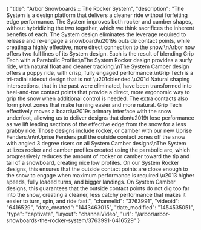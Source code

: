 {
    "title": "Arbor Snowboards :: The Rocker System",
    "description": "The System is a design platform that delivers a cleaner ride without forfeiting edge performance. The System improves both rocker and camber shapes, without hybridizing the two together, which we think sacrifices the inherent benefits of each. The System design eliminates the leverage required to release and re-engage a snowboard\u2019s outside contact points, while creating a highly effective, more direct connection to the snow.\nArbor now offers two full lines of its System design. Each is the result of blending Grip Tech with a Parabolic Profile:\nThe System Rocker design provides a surfy ride, with natural float and cleaner tracking.\nThe System Camber design offers a poppy ride, with crisp, fully engaged performance.\nGrip Tech is a tri-radial sidecut design that is not \u201cblended.\u201d Natural shaping intersections, that in the past were eliminated, have been transformed into heel-and-toe contact points that provide a direct, more ergonomic way to grip the snow when additional control is needed. The extra contacts also form pivot zones that make turning easier and more natural. Grip Tech effectively moves a board\u2019s primary interface with the snow underfoot, allowing us to deliver designs that don\u2019t lose performance as we lift leading sections of the effective edge from the snow for a less grabby ride. Those designs include rocker, or camber with our new Uprise Fenders.\n\nUprise Fenders pull the outside contact zones off the snow with angled 3 degree risers on all System Camber designs\nThe System utilizes rocker and camber profiles created using the parabolic arc, which progressively reduces the amount of rocker or camber toward the tip and tail of a snowboard, creating nice low profiles. On our System Rocker designs, this ensures that the outside contact points are close enough to the snow to engage when maximum performance is required \u2013 higher speeds, fully loaded turns, and bigger landings. On System Camber designs, this guarantees that the outside contact points do not dig too far into the snow, creating a cleaner, less catchy performance that makes it easier to turn, spin, and ride fast.",
    "channelid": "3763991",
    "videoid": "6416529",
    "date_created": "1443463015",
    "date_modified": "1454535051",
    "type": "captivate",
    "layout": "channelVideo",
    "url": "\/arbor\/arbor-snowboards-the-rocker-system\/3763991-6416529"
}
